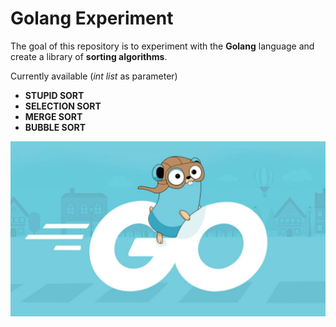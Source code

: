 # Golang Experiment
The goal of this repository is to experiment with the **Golang** language and create a library of **sorting algorithms**.

Currently available (_int list_ as parameter)
- **STUPID SORT**
- **SELECTION SORT**
- **MERGE SORT**
- **BUBBLE SORT**

<p align="center">
  <img src="https://github.com/mariocuomo/golang-experiment/blob/main/go.jpg" width="600px">
</p>

